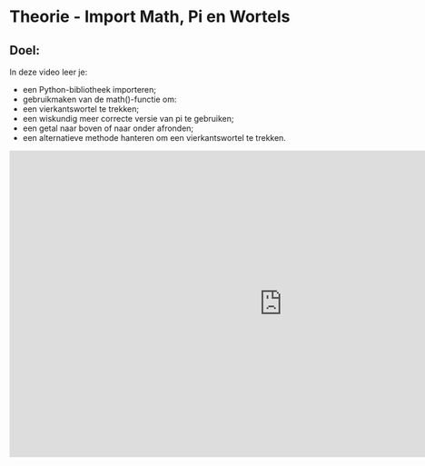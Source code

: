 # Theorie - Import Math, Pi en Wortels


## Doel:

In deze video leer je: 
* een Python-bibliotheek importeren; 
* gebruikmaken van de math()-functie om: 
* een vierkantswortel te trekken; 
* een wiskundig meer correcte versie van pi te gebruiken; 
* een getal naar boven of naar onder afronden; 
* een alternatieve methode hanteren om een vierkantswortel te trekken. 

<div class ="dodona-centered-group">
<iframe width="960" height="540" src="https://www.youtube.com/embed/GEusGALMCh4" title="Python in de Klas - Import Math, Pi en Vierkantswortels" frameborder="0" allow="accelerometer; autoplay; clipboard-write; encrypted-media; gyroscope; picture-in-picture; web-share" allowfullscreen></iframe>
</div>
